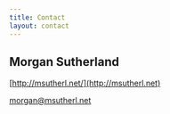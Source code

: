 ```yaml
--- 
title: Contact
layout: contact
---
```


## Morgan Sutherland

[http://msutherl.net/](http://msutherl.net)

[morgan@msutherl.net](mailto:morgan@msutherl.net)
